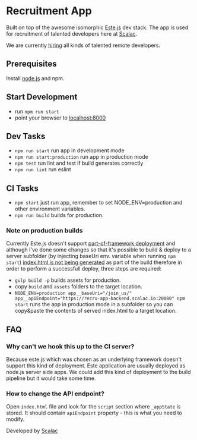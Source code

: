 # Recruitment App

Built on top of the awesome isomorphic [Este.js](https://github.com/steida/este) dev stack.
The app is used for recruitment of talented developers here at [Scalac](https://scalac.io).

We are currently [hiring](https://www.scalac.io/join_us) all kinds of talented remote developers.

## Prerequisites

Install [node.js](http://nodejs.org) and npm.

## Start Development


- run `npm run start`
- point your browser to [localhost:8000](http://localhost:8000)

## Dev Tasks

- `npm run start` run app in development mode
- `npm run start:production` run app in production mode
- `npm test` run lint and test if build generates correctly
- `npm run lint` run eslint

## CI Tasks

- `npm start` just run app, remember to set NODE_ENV=production and other environment variables.
- `npm run build` builds for production.

### Note on production builds

Currently Este.js doesn't support [part-of-framework deployment](https://gist.github.com/mareksuscak/49626aeee0363b5ab77d) and although I've done some changes so that it's possible to build & deploy to a server subfolder (by injecting baseUri env. variable when running `npm start`) [index.html is not being generated](https://github.com/ScalaConsultants/recru-app/issues/20) as part of the build therefore in order to perform a successfull deploy, three steps are required:

- `gulp build -p` builds assets for production.
- copy `build` and `assets` folders to the target location.
- `NODE_ENV=production app__baseUri="/join_us/" app__apiEndpoint="https://recru-app-backend.scalac.io:20080" npm start` runs the app in production mode in a subfolder so you can copy&paste the contents of served index.html to a target location.

## FAQ

### Why can't we hook this up to the CI server?

Because este.js which was chosen as an underlying framework doesn't support this kind of deployment. Este application are usually deployed as node.js server side apps. We could add this kind of deployment to the build pipeline but it would take some time.

### How to change the API endpoint?

Open `index.html` file and look for the `script` section where `_appState` is stored. It should contain `apiEndpoint` property - this is what you need to modify.

Developed by [Scalac](https://scalac.io/?utm_source=scalac_github&utm_campaign=scalac1&utm_medium=web)
